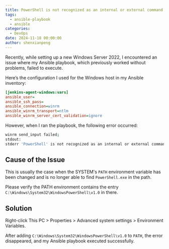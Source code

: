 ```yaml
---
title: PowerShell is not recognized as an internal or external command
tags:
  - ansible-playbook
  - ansible
categories:
  - DevOps
date: 2024-11-18 00:00:00
author: shenxianpeng
---
```


Recently, while setting up a new Windows Server 2022, I encountered an issue where my Ansible playbook, which previously worked without problems, failed to execute.

Here’s the configuration I used for the Windows host in my Ansible inventory:

```ini
[jenkins-agent-windows:vars]
ansible_user=
ansible_ssh_pass=
ansible_connection=winrm
ansible_winrm_transport=ntlm
ansible_winrm_server_cert_validation=ignore
```

However, when I ran the playbook, the following error occurred:

```bash
winrm send_input failed;
stdout:
stderr 'PowerShell' is not recognized as an internal or external command, operable program or batch file.
```

## Cause of the Issue


This is usually the case when the SYSTEM's `PATH` environment variable has been changed and is no longer able to find `PowerShell.exe` in the path.

Please verify the PATH environment contains the entry `C:\Windows\System32\WindowsPowerShell\v1.0` in there.

## Solution

Right-click This PC > Properties > Advanced system settings > Environment Variables.

After adding `C:\Windows\System32\WindowsPowerShell\v1.0` to `PATH`, the error disappeared, and my Ansible playbook executed successfully.
